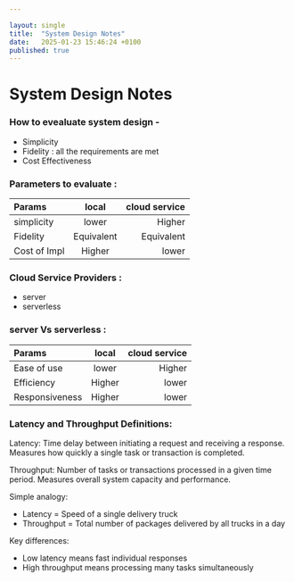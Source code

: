 ```yaml
---

layout: single
title:  "System Design Notes"
date:   2025-01-23 15:46:24 +0100
published: true
---
```


# System Design Notes
### How to evealuate system design -
- Simplicity 
- Fidelity : all the requirements are met
- Cost Effectiveness


### Parameters to evaluate :
| Params          | local       | cloud service |
| :---            |    :----:   |          ---: |
| simplicity      | lower       | Higher        |
| Fidelity        | Equivalent  |Equivalent     |
| Cost of Impl    |  Higher     | lower         |

### Cloud Service Providers :
- server
- serverless

### server Vs serverless :
| Params          | local       | cloud service |
| :---            |    :----:   |          ---: |
| Ease of use     | lower       |  Higher       |
| Efficiency      | Higher      |  lower        |
| Responsiveness  |  Higher     |  lower        |

### Latency and Throughput Definitions:

Latency: Time delay between initiating a request and receiving a response. Measures how quickly a single task or transaction is completed.

Throughput: Number of tasks or transactions processed in a given time period. Measures overall system capacity and performance.

Simple analogy:
- Latency = Speed of a single delivery truck
- Throughput = Total number of packages delivered by all trucks in a day

Key differences:
- Low latency means fast individual responses
- High throughput means processing many tasks simultaneously


